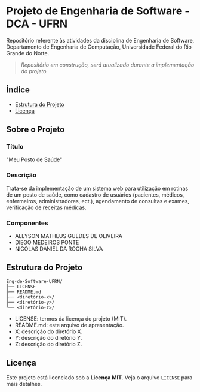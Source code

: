 # Projeto de Engenharia de Software - DCA - UFRN

Repositório referente às atividades da disciplina de Engenharia de Software, Departamento de Engenharia de Computação, Universidade Federal do Rio Grande do Norte.

> *Repositório em construção, será atualizado durante a implementação do projeto.*

## Índice

- [Estrutura do Projeto](#estrutura-do-projeto)  
- [Licença](#licença)  

## Sobre o Projeto

### Título
"Meu Posto de Saúde"

### Descrição
Trata-se da implementação de um sistema web para utilização em rotinas de um posto de saúde, como cadastro de usuários (pacientes, médicos, enfermeiros, administradores, ect.), agendamento de consultas e exames, verificação de receitas médicas. 

### Componentes
- ALLYSON MATHEUS GUEDES DE OLIVEIRA
- DIEGO MEDEIROS PONTE
- NICOLAS DANIEL DA ROCHA SILVA

## Estrutura do Projeto

```
Eng-de-Software-UFRN/
├── LICENSE
├── README.md
├── <diretório-x>/
├── <diretório-y>/
└── <diretório-z>/
```

- LICENSE: termos da licença do projeto (MIT).
- README.md: este arquivo de apresentação.
- X: descrição do diretório X.
- Y: descrição do diretório Y.
- Z: descrição do diretório Z.

## Licença

Este projeto está licenciado sob a **Licença MIT**. Veja o arquivo `LICENSE` para mais detalhes.
